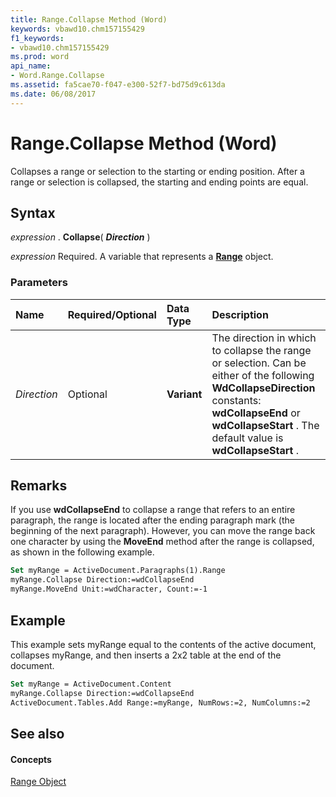```yaml
---
title: Range.Collapse Method (Word)
keywords: vbawd10.chm157155429
f1_keywords:
- vbawd10.chm157155429
ms.prod: word
api_name:
- Word.Range.Collapse
ms.assetid: fa5cae70-f047-e300-52f7-bd75d9c613da
ms.date: 06/08/2017
---
```



# Range.Collapse Method (Word)

Collapses a range or selection to the starting or ending position. After a range or selection is collapsed, the starting and ending points are equal.


## Syntax

 _expression_ . **Collapse**( **_Direction_** )

 _expression_ Required. A variable that represents a **[Range](Word.Range.md)** object.


### Parameters



|**Name**|**Required/Optional**|**Data Type**|**Description**|
|:-----|:-----|:-----|:-----|
| _Direction_|Optional| **Variant**|The direction in which to collapse the range or selection. Can be either of the following  **WdCollapseDirection** constants: **wdCollapseEnd** or **wdCollapseStart** . The default value is **wdCollapseStart** .|

## Remarks

If you use  **wdCollapseEnd** to collapse a range that refers to an entire paragraph, the range is located after the ending paragraph mark (the beginning of the next paragraph). However, you can move the range back one character by using the **MoveEnd** method after the range is collapsed, as shown in the following example.


```vb
Set myRange = ActiveDocument.Paragraphs(1).Range 
myRange.Collapse Direction:=wdCollapseEnd 
myRange.MoveEnd Unit:=wdCharacter, Count:=-1
```


## Example

This example sets myRange equal to the contents of the active document, collapses myRange, and then inserts a 2x2 table at the end of the document.


```vb
Set myRange = ActiveDocument.Content 
myRange.Collapse Direction:=wdCollapseEnd 
ActiveDocument.Tables.Add Range:=myRange, NumRows:=2, NumColumns:=2
```


## See also


#### Concepts


[Range Object](Word.Range.md)

